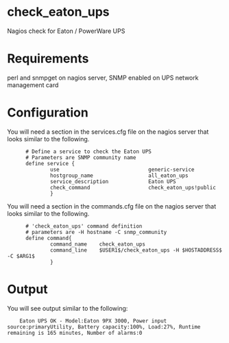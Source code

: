 # check_eaton_ups
Nagios check for Eaton / PowerWare UPS

# Requirements
perl and snmpget on nagios server, SNMP enabled on UPS network management card

# Configuration

You will need a section in the services.cfg file on the nagios server that looks similar to the following.
```
      # Define a service to check the Eaton UPS
      # Parameters are SNMP community name
      define service {
              use                             generic-service
              hostgroup_name                  all_eaton_ups
              service_description             Eaton UPS
              check_command                   check_eaton_ups!public
              }
```

You will need a section in the commands.cfg file on the nagios server that looks similar to the following.
```
      # 'check_eaton_ups' command definition
      # parameters are -H hostname -C snmp_community
      define command{
              command_name    check_eaton_ups
              command_line    $USER1$/check_eaton_ups -H $HOSTADDRESS$ -C $ARG1$
              }
```

# Output
You will see output similar to the following:
```
	Eaton UPS OK - Model:Eaton 9PX 3000, Power input source:primaryUtility, Battery capacity:100%, Load:27%, Runtime remaining is 165 minutes, Number of alarms:0 
```

